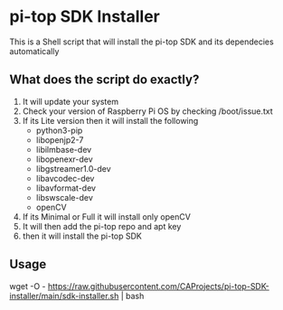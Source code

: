 # pi-top SDK Installer

This is a Shell script that will install the pi-top SDK and its dependecies automatically

## What does the script do exactly?

1. It will update your system
2. Check your version of Raspberry Pi OS by checking /boot/issue.txt
3. If its Lite version then it will install the following
   * python3-pip
   * libopenjp2-7 
   * libilmbase-dev 
   * libopenexr-dev 
   * libgstreamer1.0-dev 
   * libavcodec-dev 
   * libavformat-dev 
   * libswscale-dev 
   * openCV
4. If its Minimal or Full it will install only openCV
5. It will then add the pi-top repo and apt key
6. then it will install the pi-top SDK

## Usage

wget -O - https://raw.githubusercontent.com/CAProjects/pi-top-SDK-installer/main/sdk-installer.sh | bash
